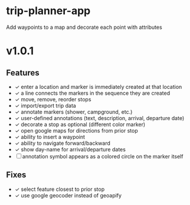 # trip-planner-app

Add waypoints to a map and decorate each point with attributes

# v1.0.1

## Features

- ✓ enter a location and marker is immediately created at that location
- ✓ a line connects the markers in the sequence they are created
- ✓ move, remove, reorder stops
- ✓ import/export trip data
- ✓ annotate markers (shower, campground, etc.)
- ✓ user-defined annotations (text, description, arrival, departure date)
- ✓ decorate a stop as optional (different color marker)
- ✓ open google maps for directions from prior stop
- ✓ ability to insert a waypoint
- ✓ ability to navigate forward/backward
- ✓ show day-name for arrival/departure dates
- ☐ annotation symbol appears as a colored circle on the marker itself

## Fixes

- ✓ select feature closest to prior stop
- ✓ use google geocoder instead of geoapify

